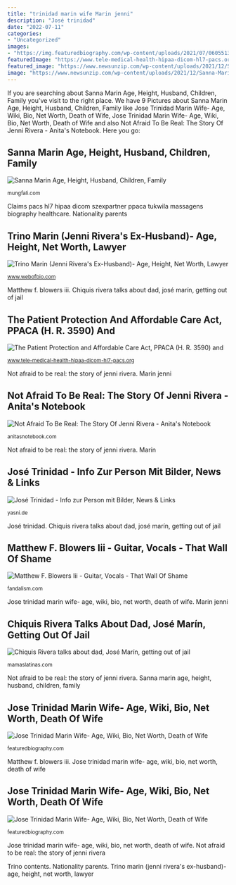 ```yaml
---
title: "trinidad marin wife Marin jenni"
description: "José trinidad"
date: "2022-07-11"
categories:
- "Uncategorized"
images:
- "https://img.featuredbiography.com/wp-content/uploads/2021/07/06055139/Jose-Trinidad-Marin1--150x150.jpg"
featuredImage: "https://www.tele-medical-health-hipaa-dicom-hl7-pacs.org/images/healthcare-for-life-28.jpg"
featured_image: "https://www.newsunzip.com/wp-content/uploads/2021/12/Sanna-Marin-bio.jpg"
image: "https://www.newsunzip.com/wp-content/uploads/2021/12/Sanna-Marin-bio.jpg"
---
```


If you are searching about Sanna Marin Age, Height, Husband, Children, Family you've visit to the right place. We have 9 Pictures about Sanna Marin Age, Height, Husband, Children, Family like Jose Trinidad Marin Wife- Age, Wiki, Bio, Net Worth, Death of Wife, Jose Trinidad Marin Wife- Age, Wiki, Bio, Net Worth, Death of Wife and also Not Afraid To Be Real: The Story Of Jenni Rivera - Anita&#039;s Notebook. Here you go:

## Sanna Marin Age, Height, Husband, Children, Family

![Sanna Marin Age, Height, Husband, Children, Family](https://www.newsunzip.com/wp-content/uploads/2021/12/Sanna-Marin-bio.jpg "Matthew f. blowers iii")

<small>mungfali.com</small>

Claims pacs hl7 hipaa dicom szexpartner ppaca tukwila massagens biography healthcare. Nationality parents

## Trino Marin (Jenni Rivera&#039;s Ex-Husband)- Age, Height, Net Worth, Lawyer

![Trino Marin (Jenni Rivera&#039;s Ex-Husband)- Age, Height, Net Worth, Lawyer](https://www.webofbio.com/wp-content/uploads/2021/07/JoseTrindad-300x219.jpg "José trinidad")

<small>www.webofbio.com</small>

Matthew f. blowers iii. Chiquis rivera talks about dad, josé marín, getting out of jail

## The Patient Protection And Affordable Care Act, PPACA (H. R. 3590) And

![The Patient Protection and Affordable Care Act, PPACA (H. R. 3590) and](https://www.tele-medical-health-hipaa-dicom-hl7-pacs.org/images/healthcare-for-life-28.jpg "Chiquis rivera talks about dad, josé marín, getting out of jail")

<small>www.tele-medical-health-hipaa-dicom-hl7-pacs.org</small>

Not afraid to be real: the story of jenni rivera. Marin jenni

## Not Afraid To Be Real: The Story Of Jenni Rivera - Anita&#039;s Notebook

![Not Afraid To Be Real: The Story Of Jenni Rivera - Anita&#039;s Notebook](http://anitasnotebook.com/wp-content/uploads/2013/01/Jose-Trinidad-Marin-Ex-Of-Jenni-Rivera.jpg "Marín")

<small>anitasnotebook.com</small>

Not afraid to be real: the story of jenni rivera. Marín

## José Trinidad - Info Zur Person Mit Bilder, News &amp; Links

![José Trinidad - Info zur Person mit Bilder, News &amp; Links](http://www.barquisimeto24.com/images/moran.gif "Trino contents")

<small>yasni.de</small>

José trinidad. Chiquis rivera talks about dad, josé marín, getting out of jail

## Matthew F. Blowers Iii - Guitar, Vocals - That Wall Of Shame

![Matthew F. Blowers Iii - Guitar, Vocals - That Wall Of Shame](https://s3.amazonaws.com/pics.fandalism.com/267x267-307C0E97-F9C5-4BC9-99C08471F286DD8A.jpg "Trino contents")

<small>fandalism.com</small>

Jose trinidad marin wife- age, wiki, bio, net worth, death of wife. Marin jenni

## Chiquis Rivera Talks About Dad, José Marín, Getting Out Of Jail

![Chiquis Rivera talks about dad, José Marín, getting out of jail](https://images.ctfassets.net/86mn0qn5b7d0/featured-img-of-post-153516/c9f093558e265dc88a1061fd7739bcc8/featured-img-of-post-153516.jpg?fm=jpg&amp;fl=progressive&amp;q=50&amp;w=300 "Sanna marin age, height, husband, children, family")

<small>mamaslatinas.com</small>

Not afraid to be real: the story of jenni rivera. Sanna marin age, height, husband, children, family

## Jose Trinidad Marin Wife- Age, Wiki, Bio, Net Worth, Death Of Wife

![Jose Trinidad Marin Wife- Age, Wiki, Bio, Net Worth, Death of Wife](https://img.featuredbiography.com/wp-content/uploads/2021/07/06055055/jt-2--150x150.png "Jose trinidad marin wife- age, wiki, bio, net worth, death of wife")

<small>featuredbiography.com</small>

Matthew f. blowers iii. Jose trinidad marin wife- age, wiki, bio, net worth, death of wife

## Jose Trinidad Marin Wife- Age, Wiki, Bio, Net Worth, Death Of Wife

![Jose Trinidad Marin Wife- Age, Wiki, Bio, Net Worth, Death of Wife](https://img.featuredbiography.com/wp-content/uploads/2021/07/06055139/Jose-Trinidad-Marin1--150x150.jpg "The patient protection and affordable care act, ppaca (h. r. 3590) and")

<small>featuredbiography.com</small>

Jose trinidad marin wife- age, wiki, bio, net worth, death of wife. Not afraid to be real: the story of jenni rivera

Trino contents. Nationality parents. Trino marin (jenni rivera&#039;s ex-husband)- age, height, net worth, lawyer
